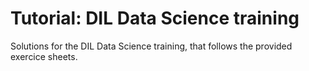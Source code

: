 # Tutorial: DIL Data Science training

Solutions for the DIL Data Science training, that follows the provided exercice sheets.
